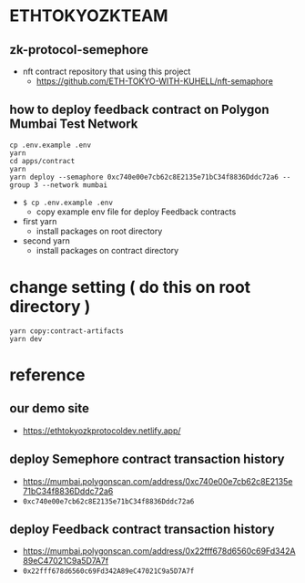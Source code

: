 # ETHTOKYOZKTEAM
## zk-protocol-semephore
- nft contract repository that using this project
  - https://github.com/ETH-TOKYO-WITH-KUHELL/nft-semaphore

## how to deploy feedback contract on Polygon Mumbai Test Network  
```shell
cp .env.example .env 
yarn
cd apps/contract
yarn
yarn deploy --semaphore 0xc740e00e7cb62c8E2135e71bC34f8836Dddc72a6 --group 3 --network mumbai
```
- `$ cp .env.example .env`
  - copy example env file for deploy Feedback contracts
- first yarn
  - install packages on root directory
- second yarn
  - install packages on contract directory
# change setting ( do this on root directory )
```shell
yarn copy:contract-artifacts
yarn dev
```

# reference 
## our demo site
- https://ethtokyozkprotocoldev.netlify.app/

## deploy Semephore contract transaction history
- https://mumbai.polygonscan.com/address/0xc740e00e7cb62c8E2135e71bC34f8836Dddc72a6
- `0xc740e00e7cb62c8E2135e71bC34f8836Dddc72a6`
## deploy Feedback contract transaction history
- https://mumbai.polygonscan.com/address/0x22fff678d6560c69Fd342A89eC47021C9a5D7A7f
- `0x22fff678d6560c69Fd342A89eC47021C9a5D7A7f`
